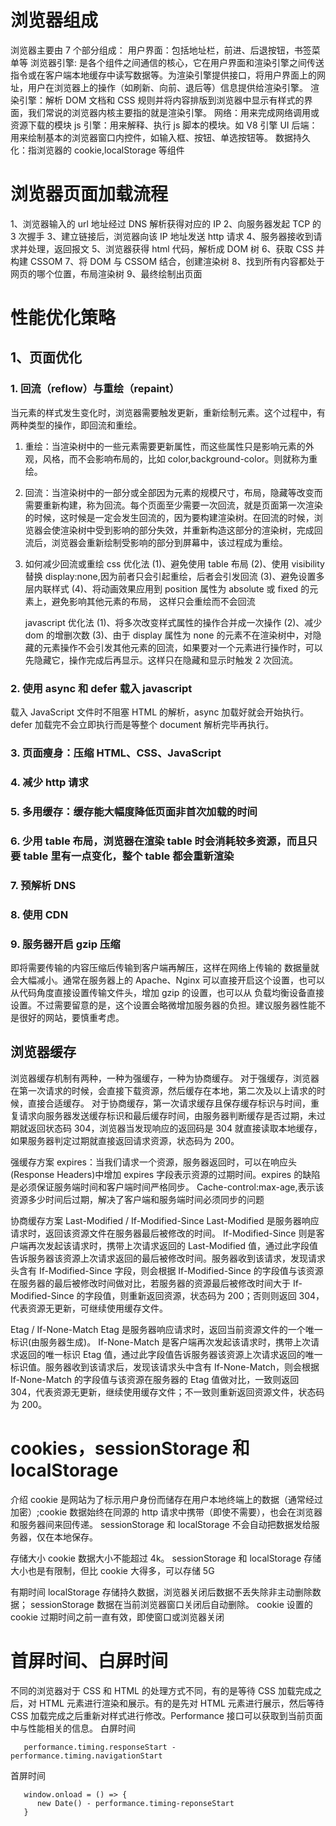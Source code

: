 # 浏览器组成

浏览器主要由 7 个部分组成：
用户界面：包括地址栏，前进、后退按钮，书签菜单等
浏览器引擎: 是各个组件之间通信的核心，它在用户界面和渲染引擎之间传送指令或在客户端本地缓存中读写数据等。为渲染引擎提供接口，将用户界面上的网址，用户在浏览器上的操作（如刷新、向前、退后等）信息提供给渲染引擎。
渲染引擎：解析 DOM 文档和 CSS 规则并将内容排版到浏览器中显示有样式的界面，我们常说的浏览器内核主要指的就是渲染引擎。
网络：用来完成网络调用或资源下载的模块
js 引擎：用来解释、执行 js 脚本的模块。如 V8 引擎
UI 后端：用来绘制基本的浏览器窗口内控件，如输入框、按钮、单选按钮等。
数据持久化：指浏览器的 cookie,localStorage 等组件

# 浏览器页面加载流程

1、浏览器输入的 url 地址经过 DNS 解析获得对应的 IP
2、向服务器发起 TCP 的 3 次握手
3、建立链接后，浏览器向该 IP 地址发送 http 请求
4、服务器接收到请求并处理，返回报文
5、浏览器获得 html 代码，解析成 DOM 树
6、获取 CSS 并构建 CSSOM
7、将 DOM 与 CSSOM 结合，创建渲染树
8、找到所有内容都处于网页的哪个位置，布局渲染树
9、最终绘制出页面

# 性能优化策略

## 1、页面优化

### 1. 回流（reflow）与重绘（repaint）

当元素的样式发生变化时，浏览器需要触发更新，重新绘制元素。这个过程中，有两种类型的操作，即回流和重绘。

1. 重绘：当渲染树中的一些元素需要更新属性，而这些属性只是影响元素的外观，风格，而不会影响布局的，比如 color,background-color。则就称为重绘。
2. 回流：当渲染树中的一部分或全部因为元素的规模尺寸，布局，隐藏等改变而需要重新构建，称为回流。每个页面至少需要一次回流，就是页面第一次渲染的时候，这时候是一定会发生回流的，因为要构建渲染树。在回流的时候，浏览器会使渲染树中受到影响的部分失效，并重新构造这部分的渲染树，完成回流后，浏览器会重新绘制受影响的部分到屏幕中，该过程成为重绘。
3. 如何减少回流或重绘
   css 优化法
   (1)、避免使用 table 布局
   (2)、使用 visibility 替换 display:none,因为前者只会引起重绘，后者会引发回流
   (3)、避免设置多层内联样式
   (4)、将动画效果应用到 position 属性为 absolute 或 fixed 的元素上，避免影响其他元素的布局， 这样只会重绘而不会回流

   javascript 优化法
   (1)、将多次改变样式属性的操作合并成一次操作
   (2)、减少 dom 的增删次数
   (3)、由于 display 属性为 none 的元素不在渲染树中，对隐藏的元素操作不会引发其他元素的回流，如果要对一个元素进行操作时，可以先隐藏它，操作完成后再显示。这样只在隐藏和显示时触发 2 次回流。

### 2. 使用 async 和 defer 载入 javascript

载入 JavaScript 文件时不阻塞 HTML 的解析，async 加载好就会开始执行。defer 加载完不会立即执行而是等整个 document 解析完毕再执行。

### 3. 页面瘦身：压缩 HTML、CSS、JavaScript

### 4. 减少 http 请求

### 5. 多用缓存：缓存能大幅度降低页面非首次加载的时间

### 6. 少用 table 布局，浏览器在渲染 table 时会消耗较多资源，而且只要 table 里有一点变化，整个 table 都会重新渲染

### 7. 预解析 DNS

<meta http-equiv="x-dns-prefetch-control" content="on">
<link rel="dns-prefetch" href="//host_name_to_prefetch.com">

### 8. 使用 CDN

### 9. 服务器开启 gzip 压缩

即将需要传输的内容压缩后传输到客户端再解压，这样在网络上传输的 数据量就会大幅减小。通常在服务器上的 Apache、Nginx 可以直接开启这个设置，也可以从代码角度直接设置传输文件头，增加 gzip 的设置，也可以从 负载均衡设备直接设置。不过需要留意的是，这个设置会略微增加服务器的负担。建议服务器性能不是很好的网站，要慎重考虑。

## 浏览器缓存

浏览器缓存机制有两种，一种为强缓存，一种为协商缓存。
对于强缓存，浏览器在第一次请求的时候，会直接下载资源，然后缓存在本地，第二次及以上请求的时候，直接合适缓存。
对于协商缓存，第一次请求缓存且保存缓存标识与时间，重复请求向服务器发送缓存标识和最后缓存时间，由服务器判断缓存是否过期，未过期就返回状态码 304，浏览器当发现响应的返回码是 304 就直接读取本地缓存，如果服务器判定过期就直接返回请求资源，状态码为 200。

强缓存方案
expires：当我们请求一个资源，服务器返回时，可以在响应头(Response Headers)中增加 expires 字段表示资源的过期时间。expires 的缺陷是必须保证服务端时间和客户端时间严格同步。
Cache-control:max-age,表示该资源多少时间后过期，解决了客户端和服务端时间必须同步的问题

协商缓存方案
Last-Modified / If-Modified-Since
Last-Modified 是服务器响应请求时，返回该资源文件在服务器最后被修改的时间。
If-Modified-Since 则是客户端再次发起该请求时，携带上次请求返回的 Last-Modified 值，通过此字段值告诉服务器该资源上次请求返回的最后被修改时间。服务器收到该请求，发现请求头含有 If-Modified-Since 字段，则会根据 If-Modified-Since 的字段值与该资源在服务器的最后被修改时间做对比，若服务器的资源最后被修改时间大于 If-Modified-Since 的字段值，则重新返回资源，状态码为 200；否则则返回 304，代表资源无更新，可继续使用缓存文件。

Etag / If-None-Match
Etag 是服务器响应请求时，返回当前资源文件的一个唯一标识(由服务器生成)。
If-None-Match 是客户端再次发起该请求时，携带上次请求返回的唯一标识 Etag 值，通过此字段值告诉服务器该资源上次请求返回的唯一标识值。服务器收到该请求后，发现该请求头中含有 If-None-Match，则会根据 If-None-Match 的字段值与该资源在服务器的 Etag 值做对比，一致则返回 304，代表资源无更新，继续使用缓存文件；不一致则重新返回资源文件，状态码为 200。

# cookies，sessionStorage 和 localStorage

介绍
cookie 是网站为了标示用户身份而储存在用户本地终端上的数据（通常经过加密）;cookie 数据始终在同源的 http 请求中携带（即使不需要），也会在浏览器和服务器间来回传递。
sessionStorage 和 localStorage 不会自动把数据发给服务器，仅在本地保存。

存储大小
cookie 数据大小不能超过 4k。
sessionStorage 和 localStorage 存储大小也是有限制，但比 cookie 大得多，可以存储 5G

有期时间
localStorage 存储持久数据，浏览器关闭后数据不丢失除非主动删除数据；
sessionStorage 数据在当前浏览器窗口关闭后自动删除。
cookie 设置的 cookie 过期时间之前一直有效，即使窗口或浏览器关闭

# 首屏时间、白屏时间

不同的浏览器对于 CSS 和 HTML 的处理方式不同，有的是等待 CSS 加载完成之后，对 HTML 元素进行渲染和展示。有的是先对 HTML 元素进行展示，然后等待 CSS 加载完成之后重新对样式进行修改。Performance 接口可以获取到当前页面中与性能相关的信息。
白屏时间

```
   performance.timing.responseStart - performance.timing.navigationStart
```

首屏时间

```
   window.onload = () => {
      new Date() - performance.timing-reponseStart
   }
```
